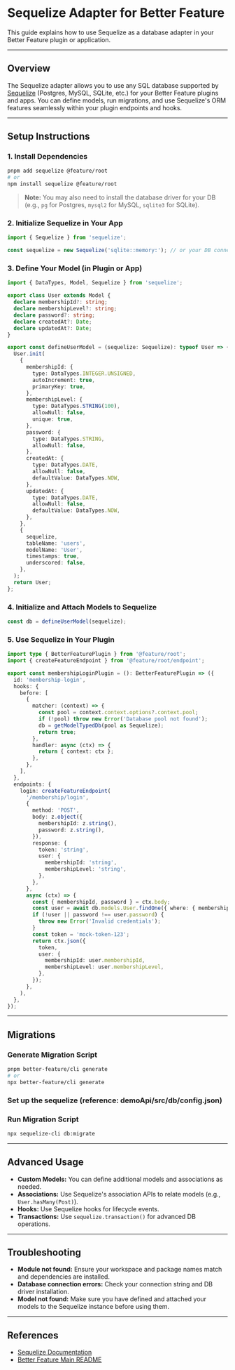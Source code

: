 # Sequelize Adapter for Better Feature

This guide explains how to use Sequelize as a database adapter in your Better Feature plugin or application.

---

## Overview

The Sequelize adapter allows you to use any SQL database supported by [Sequelize](https://sequelize.org/) (Postgres, MySQL, SQLite, etc.) for your Better Feature plugins and apps. You can define models, run migrations, and use Sequelize's ORM features seamlessly within your plugin endpoints and hooks.

---

## Setup Instructions

### 1. Install Dependencies

```bash
pnpm add sequelize @feature/root
# or
npm install sequelize @feature/root
```

> **Note:** You may also need to install the database driver for your DB (e.g., `pg` for Postgres, `mysql2` for MySQL, `sqlite3` for SQLite).

### 2. Initialize Sequelize in Your App

```ts
import { Sequelize } from 'sequelize';

const sequelize = new Sequelize('sqlite::memory:'); // or your DB connection string
```

### 3. Define Your Model (in Plugin or App)

```ts
import { DataTypes, Model, Sequelize } from 'sequelize';

export class User extends Model {
  declare membershipId?: string;
  declare membershipLevel?: string;
  declare password?: string;
  declare createdAt?: Date;
  declare updatedAt?: Date;
}

export const defineUserModel = (sequelize: Sequelize): typeof User => {
  User.init(
    {
      membershipId: {
        type: DataTypes.INTEGER.UNSIGNED,
        autoIncrement: true,
        primaryKey: true,
      },
      membershipLevel: {
        type: DataTypes.STRING(100),
        allowNull: false,
        unique: true,
      },
      password: {
        type: DataTypes.STRING,
        allowNull: false,
      },
      createdAt: {
        type: DataTypes.DATE,
        allowNull: false,
        defaultValue: DataTypes.NOW,
      },
      updatedAt: {
        type: DataTypes.DATE,
        allowNull: false,
        defaultValue: DataTypes.NOW,
      },
    },
    {
      sequelize,
      tableName: 'users',
      modelName: 'User',
      timestamps: true,
      underscored: false,
    },
  );
  return User;
};
```

### 4. Initialize and Attach Models to Sequelize

```ts
const db = defineUserModel(sequelize);
```

### 5. Use Sequelize in Your Plugin

```ts
import type { BetterFeaturePlugin } from '@feature/root';
import { createFeatureEndpoint } from '@feature/root/endpoint';

export const membershipLoginPlugin = (): BetterFeaturePlugin => ({
  id: 'membership-login',
  hooks: {
    before: [
      {
        matcher: (context) => {
          const pool = context.context.options?.context.pool;
          if (!pool) throw new Error('Database pool not found');
          db = getModelTypedDb(pool as Sequelize);
          return true;
        },
        handler: async (ctx) => {
          return { context: ctx };
        },
      },
    ],
  },
  endpoints: {
    login: createFeatureEndpoint(
      '/membership/login',
      {
        method: 'POST',
        body: z.object({
          membershipId: z.string(),
          password: z.string(),
        }),
        response: {
          token: 'string',
          user: {
            membershipId: 'string',
            membershipLevel: 'string',
          },
        },
      },
      async (ctx) => {
        const { membershipId, password } = ctx.body;
        const user = await db.models.User.findOne({ where: { membershipId } });
        if (!user || password !== user.password) {
          throw new Error('Invalid credentials');
        }
        const token = 'mock-token-123';
        return ctx.json({
          token,
          user: {
            membershipId: user.membershipId,
            membershipLevel: user.membershipLevel,
          },
        });
      },
    ),
  },
});
```

---

## Migrations

### Generate Migration Script

```bash
pnpm better-feature/cli generate
# or
npx better-feature/cli generate
```

### Set up the sequelize (reference: demoApi/src/db/config.json)

### Run Migration Script

```bash
npx sequelize-cli db:migrate
```

---

## Advanced Usage

- **Custom Models:** You can define additional models and associations as needed.
- **Associations:** Use Sequelize's association APIs to relate models (e.g., `User.hasMany(Post)`).
- **Hooks:** Use Sequelize hooks for lifecycle events.
- **Transactions:** Use `sequelize.transaction()` for advanced DB operations.

---

## Troubleshooting

- **Module not found:** Ensure your workspace and package names match and dependencies are installed.
- **Database connection errors:** Check your connection string and DB driver installation.
- **Model not found:** Make sure you have defined and attached your models to the Sequelize instance before using them.

---

## References

- [Sequelize Documentation](https://sequelize.org/)
- [Better Feature Main README](../../README.md)